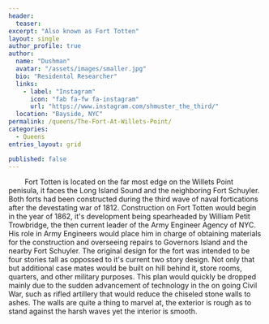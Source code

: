```yaml
---
header:
  teaser:
excerpt: "Also known as Fort Totten"
layout: single
author_profile: true
author:
  name: "Dushman"
  avatar: "/assets/images/smaller.jpg"
  bio: "Residental Researcher"
  links:
    - label: "Instagram"
      icon: "fab fa-fw fa-instagram"
      url: "https://www.instagram.com/shmuster_the_third/"
  location: "Bayside, NYC"
permalink: /queens/The-Fort-At-Willets-Point/
categories:
  - Queens
entries_layout: grid

published: false
---
```





&emsp;&emsp; Fort Totten is located on the far most edge on the Willets Point penisula, it faces the Long Island Sound and the neighboring Fort Schuyler. Both forts had been constructed during the third wave of naval fortications after the devestating war of 1812. Construction on Fort Totten would begin in the year of 1862, it's development being spearheaded by William Petit Trowbridge, the then current leader of the Army Engineer Agency of NYC. His role in Army Engineers would place him in charge of obtaining materials for the construction and overseeing repairs to Governors Island and the nearby Fort Schuyler. The original design for the fort was intended to be four stories tall as oppossed to it's current two story design. Not only that but additional case mates would be built on hill behind it, store rooms, quarters, and other military purposes. This plan would quickly be dropped mainly due to the sudden advancement of technology in the on going Civil War, such as rifled artillery that would reduce the chiseled stone walls to ashes. The walls are quite a thing to marvel at, the exterior is rough as to stand against the harsh waves yet the interior is smooth.













<!-- The Willets farmhouse was constructed in 1829 in the Greek Revival style and is currently the oldest surviving structure at Fort Totten. Its existence predates the construction of the fort itself. It wasn't until the government bought the land that the house came to be at its current location. Its original location had been in the uppermost part of the peninsula, and so it would remain. It would then be used as an engineering office for the Army Corps of Engineers, until 1867. Under the orders of General Duane, it would be moved to its current location and be remodeled. It would be repurposed once again, serving as a dwelling for the officer in charge of the fort. Then it would see the Abbot family move into the house until it would be surpassed by the creation of the commanding officer's quarters in 1909. Despite this, it would see another alteration as in 1940 the single-family house would be converted into a two-family house. It would be abandoned shortly after this, now it lies fallow. Perhaps it will be renovated once again by the Bayside Historical Society which occupies a neighboring house. -->




